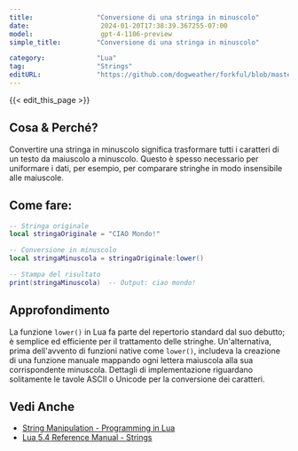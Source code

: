 ```yaml
---
title:                "Conversione di una stringa in minuscolo"
date:                  2024-01-20T17:38:39.367255-07:00
model:                 gpt-4-1106-preview
simple_title:         "Conversione di una stringa in minuscolo"

category:             "Lua"
tag:                  "Strings"
editURL:              "https://github.com/dogweather/forkful/blob/master/content/it/lua/converting-a-string-to-lower-case.md"
---
```


{{< edit_this_page >}}

## Cosa & Perché?
Convertire una stringa in minuscolo significa trasformare tutti i caratteri di un testo da maiuscolo a minuscolo. Questo è spesso necessario per uniformare i dati, per esempio, per comparare stringhe in modo insensibile alle maiuscole.

## Come fare:
```Lua
-- Stringa originale
local stringaOriginale = "CIAO Mondo!"

-- Conversione in minuscolo
local stringaMinuscola = stringaOriginale:lower()

-- Stampa del risultato
print(stringaMinuscola)  -- Output: ciao mondo!
```

## Approfondimento
La funzione `lower()` in Lua fa parte del repertorio standard dal suo debutto; è semplice ed efficiente per il trattamento delle stringhe. Un'alternativa, prima dell'avvento di funzioni native come `lower()`, includeva la creazione di una funzione manuale mappando ogni lettera maiuscola alla sua corrispondente minuscola. Dettagli di implementazione riguardano solitamente le tavole ASCII o Unicode per la conversione dei caratteri.

## Vedi Anche
- [String Manipulation - Programming in Lua](https://www.lua.org/pil/20.1.html)
- [Lua 5.4 Reference Manual - Strings](https://www.lua.org/manual/5.4/manual.html#6.4)
